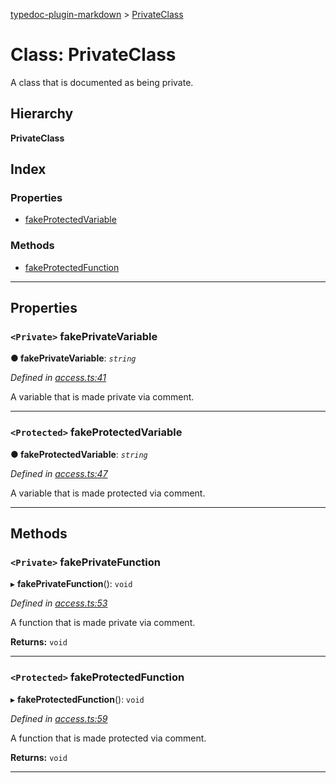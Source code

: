 [typedoc-plugin-markdown](../README.md) > [PrivateClass](../classes/privateclass.md)

# Class: PrivateClass

A class that is documented as being private.

## Hierarchy

**PrivateClass**

## Index

### Properties

* [fakeProtectedVariable](privateclass.md#markdown-header-protected-fakeprotectedvariable)

### Methods

* [fakeProtectedFunction](privateclass.md#markdown-header-protected-fakeprotectedfunction)

---

## Properties

### `<Private>` fakePrivateVariable

**● fakePrivateVariable**: *`string`*

*Defined in [access.ts:41](https://bitbucket.org/owner/repository_name/src/master/access.ts?fileviewer&amp;#x3D;file-view-default#access.ts-41)*

A variable that is made private via comment.

___

### `<Protected>` fakeProtectedVariable

**● fakeProtectedVariable**: *`string`*

*Defined in [access.ts:47](https://bitbucket.org/owner/repository_name/src/master/access.ts?fileviewer&amp;#x3D;file-view-default#access.ts-47)*

A variable that is made protected via comment.

___

## Methods

### `<Private>` fakePrivateFunction

▸ **fakePrivateFunction**(): `void`

*Defined in [access.ts:53](https://bitbucket.org/owner/repository_name/src/master/access.ts?fileviewer&amp;#x3D;file-view-default#access.ts-53)*

A function that is made private via comment.

**Returns:** `void`

___

### `<Protected>` fakeProtectedFunction

▸ **fakeProtectedFunction**(): `void`

*Defined in [access.ts:59](https://bitbucket.org/owner/repository_name/src/master/access.ts?fileviewer&amp;#x3D;file-view-default#access.ts-59)*

A function that is made protected via comment.

**Returns:** `void`

___

